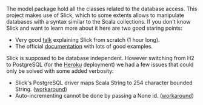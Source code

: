 The model package hold all the classes related to the database access. This project makes use of Slick, which to some extents allows to manipulate databases with a syntax similar to the Scala collections. If you don't know Slick and want to learn more about it here are two good staring points:
- Very good [talk][1] explaining Slick from scratch (1 hour long).
- The official [documentation][2] with lots of good examples.

Slick is supposed to be database independent. However switching from H2 to PostgreSQL (for the [Heroku][3] deployment) we had a few issues that could only be solved with some added verbosity:
- Slick's PostgreSQL driver maps Scala String to 254 character bounded String. ([workaround][4])
- Auto-incrementing cannot be done by passing a None id. ([workaround][5])

[1]: https://www.youtube.com/watch?v=mJ_mnEwZMR0
[2]: http://slick.typesafe.com/doc/1.0.1/gettingstarted.html
[3]: https://www.heroku.com/
[4]: https://groups.google.com/forum/#!topic/scalaquery/6OgrKS8PrKE
[5]: http://stackoverflow.com/questions/13199198/using-auto-incrementing-fields-with-postgresql-and-slick
